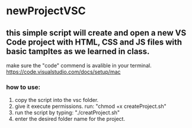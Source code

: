 # newProjectVSC

## this simple script will create and open a new VS Code project with HTML, CSS and JS files with basic tampltes as we learned in class.

make sure the "code" commend is avalible in your terminal. https://code.visualstudio.com/docs/setup/mac



### how to use:
1. copy the script into the vsc folder.
2. give it execute permissions. run: "chmod +x createProject.sh"
3. run the script by typing: "./creatProject.sh"
4. enter the desired folder name for the project.
